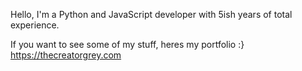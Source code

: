 Hello, 
I'm a Python and JavaScript developer with 5ish years of
total experience.

If you want to see some of my stuff, heres my portfolio :}
https://thecreatorgrey.com
